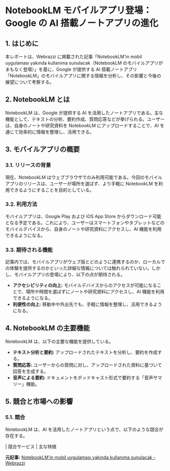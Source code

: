 # NotebookLM モバイルアプリ登場：Google の AI 搭載ノートアプリの進化

## 1. はじめに

本レポートは、Webrazzi に掲載された記事「NotebookLM'in mobil uygulaması yakında kullanıma sunulacak（NotebookLM のモバイルアプリがまもなく登場）」を基に、Google が提供する AI 搭載ノートアプリ「NotebookLM」のモバイルアプリに関する情報を分析し、その影響と今後の展望について考察する。

## 2. NotebookLM とは

NotebookLM は、Google が提供する AI を活用したノートアプリである。主な機能として、テキストの分析、要約作成、質問応答などが挙げられる。ユーザーは、自身のノートや研究資料を NotebookLM にアップロードすることで、AI を通じて効率的に情報を整理し、活用できる。

## 3. モバイルアプリの概要

### 3.1. リリースの背景

現在、NotebookLM はウェブブラウザでのみ利用可能である。今回のモバイルアプリのリリースは、ユーザーが場所を選ばず、より手軽に NotebookLM を利用できるようにすることを目的としている。

### 3.2. 利用方法

モバイルアプリは、Google Play および iOS App Store からダウンロード可能となる予定である。これにより、ユーザーはスマートフォンやタブレットなどのモバイルデバイスから、自身のノートや研究資料にアクセスし、AI 機能を利用できるようになる。

### 3.3. 期待される機能

記事内では、モバイルアプリがウェブ版とどのように連携するのか、ローカルでの体験を提供するのかといった詳細な情報については触れられていない。しかし、モバイルアプリの登場により、以下の点が期待される。

* **アクセシビリティの向上:** モバイルデバイスからのアクセスが可能になることで、場所や時間を選ばずにノートや研究資料にアクセスし、AI 機能を利用できるようになる。
* **利便性の向上:** 移動中や外出先でも、手軽に情報を整理し、活用できるようになる。

## 4. NotebookLM の主要機能

NotebookLM は、以下の主要な機能を提供している。

* **テキスト分析と要約:** アップロードされたテキストを分析し、要約を作成する。
* **質問応答:** ユーザーからの質問に対し、アップロードされた資料に基づいて回答を生成する。
* **音声による要約:** ドキュメントをポッドキャスト形式で要約する「音声サマリー」機能。

## 5. 競合と市場への影響

### 5.1. 競合

NotebookLM は、AI を活用したノートアプリという点で、以下のような競合が存在する。

| 競合サービス | 主な特徴 

**元記事:** [NotebookLM'in mobil uygulaması yakında kullanıma sunulacak - Webrazzi](https://webrazzi.com/2025/04/08/notebooklm-in-mobil-uygulamasi-yakinda-kullanima-sunulacak/)